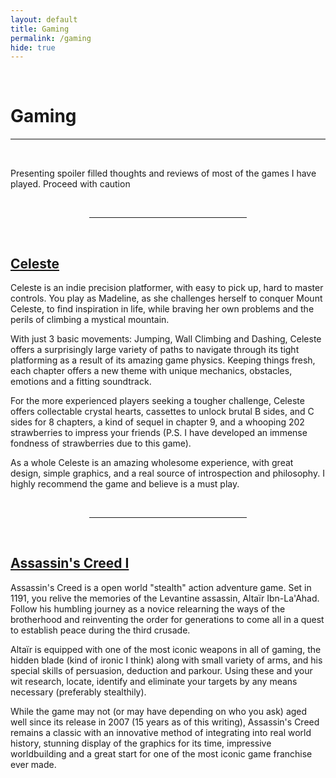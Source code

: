 ```yaml
---
layout: default
title: Gaming
permalink: /gaming
hide: true
---
```

<p><br></p>

Gaming
=========

<hr style="height:2px;border-width:0;color:gray;background-color:gray">

<br>

Presenting spoiler filled thoughts and reviews of most of the games I have played. Proceed with caution

<br>

<hr style="width:50%; margin-left:25%">

<br>

[Celeste](/gaming/celeste.md)
-------

Celeste is an indie precision platformer, with easy to pick up, hard to master controls. You play as Madeline, as she challenges herself to conquer Mount Celeste, to find inspiration in life, while braving her own problems and the perils of climbing a mystical mountain.

With just 3 basic movements: Jumping, Wall Climbing and Dashing, Celeste offers a surprisingly large variety of paths to navigate through its tight platforming as a result of its amazing game physics. Keeping things fresh, each chapter offers a new theme with unique mechanics, obstacles, emotions and a fitting soundtrack.

For the more experienced players seeking a tougher challenge, Celeste offers collectable crystal hearts, cassettes to unlock brutal B sides, and C sides for 8 chapters, a kind of sequel in chapter 9, and a whooping 202 strawberries to impress your friends (P.S. I have developed an immense fondness of strawberries due to this game).

As a whole Celeste is an amazing wholesome experience, with great design, simple graphics, and a real source of introspection and philosophy. I highly recommend the game and believe is a must play.

<br>

<hr style="width:50%; margin-left:25%">

<br>

[Assassin's Creed I](/gaming/assassin's-creed-I.md)
-------

Assassin's Creed is a open world "stealth" action adventure game. Set in 1191, you relive the memories of the Levantine assassin,  Altaïr Ibn-La'Ahad. Follow his humbling journey as a novice relearning the ways of the brotherhood and reinventing the order for generations to come all in a quest to establish peace during the third crusade.

Altaïr is equipped with one of the most iconic weapons in all of gaming, the hidden blade (kind of ironic I think) along with small variety of arms, and his special skills of persuasion, deduction and parkour. Using these and your wit research, locate, identify and eliminate your targets by any means necessary (preferably stealthily).

While the game may not (or may have depending on who you ask) aged well since its release in 2007 (15 years as of this writing), Assassin's Creed remains a classic with an innovative method of integrating into real world history, stunning display of the graphics for its time, impressive worldbuilding and a great start for one of the most iconic game franchise ever made.
<!--
<br>

<hr style="width:50%; margin-left:25%">

<br>

[Stray](/gaming/stray.md)
-------

Experience a dystopian cyberpunk future, through the eyes of a tiny outsider trying to find the way back home

<br>

<hr style="width:50%; margin-left:25%">

<br>

[Transistor](/gaming/transistor.md)
-------



<br>

<hr style="width:50%; margin-left:25%">

<br>

[Hades](/gaming/hades.md)
-------

Slash, pierce, shoot, block or punch your way out of the underworld, in a pursuit to learn about your family while being helped by your godly relatives

<br>

<hr style="width:50%; margin-left:25%">

<br>

[Hollow Knight](/gaming/hollowknight.md)
-------

Delve deep into the melancholic kingdom of Hollownest, learning the tragedy that befell it and hopefully prevent another disaster (**WARNING: CREEPY CRAWLERS**)

<br>

<hr style="width:50%; margin-left:25%">

<br>


[Pyre](/gaming/pyre.md)
-------

Lead your band of exiles through the rites, a mystical competition (magic rugby IMO) to earn their freedom

<br>

<hr style="width:50%; margin-left:25%">

<br>

[Ori and the Blind Forest](/gaming/oriandtheblindforest.md)
-------

The begining to the story of Ori, the last spirit guardian, as they journey through the dying forest of Nibel, to face of against Kuro, the giant owl

<br>

<hr style="width:50%; margin-left:25%">

<br>

[Ori and the Will of the Wisps](/gaming/oriandthewillofthewisps.md)
-------

The sequel to the adventures of Ori, follow the spirit guardian as they heal the broken land of Niwen, following a untimely crash into the land

<br>

<hr style="width:50%; margin-left:25%">

<br>

[Dead Cells](/gaming/deadcells.md)
-------

Kill. Die. Learn. Repeat

<br>

<hr style="width:50%; margin-left:25%">

<br>

[Katana Zero](/gaming/katanazero.md)
-------



<br>

<hr style="width:50%; margin-left:25%">

<br>

[Raji](/gaming/raji.md)
-------

<br>

<hr style="width:50%; margin-left:25%">

<br>

[Gunpoint](/gaming/gunpoint.md)
-------



<br>

<hr style="width:50%; margin-left:25%">

<br>

[The Witcher 3: Wild Hunt](/gaming/thewitcher3.md)
-------

<br>

<hr style="width:50%; margin-left:25%">

<br>

[Path of Exile](/gaming/pathofexile.md)
-------

<br>

<hr style="width:50%; margin-left:25%">

<br>

[Undertale](/gaming/undertale.md)
-------

<br>

<hr style="width:50%; margin-left:25%">

<br>

[Assassin's Creed I](/gaming/ac1.md)
-------

<br>

<hr style="width:50%; margin-left:25%">

<br>

[Assassin's Creed: Ezio's Story](/gaming/acezio.md)
-------

<br>

<hr style="width:50%; margin-left:25%">

<br>

[Assassin's Creed III](/gaming/ac3.md)
-------

<br>

<hr style="width:50%; margin-left:25%">

<br>

[Assassin's Creed IV: Black Flag](/gaming/ac4.md)
-------

<br>

<hr style="width:50%; margin-left:25%">

<br>

[Assassin's Creed: Rogue](/gaming/acrogue.md)
-------

<br>

<hr style="width:50%; margin-left:25%">

<br>

[Assassin's Creed V: Unity](/gaming/ac5.md)
-------

<br>

<hr style="width:50%; margin-left:25%">

<br>

[Assassin's Creed: Syndicate](/gaming/acsyndicate.md)
-------

<br>
-->

